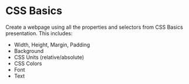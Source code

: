 # CSS Basics

Create a webpage using all the properties and selectors from CSS Basics presentation.
This includes:

* Width, Height, Margin, Padding
* Background
* CSS Units (relative/absolute)
* CSS Colors
* Font
* Text